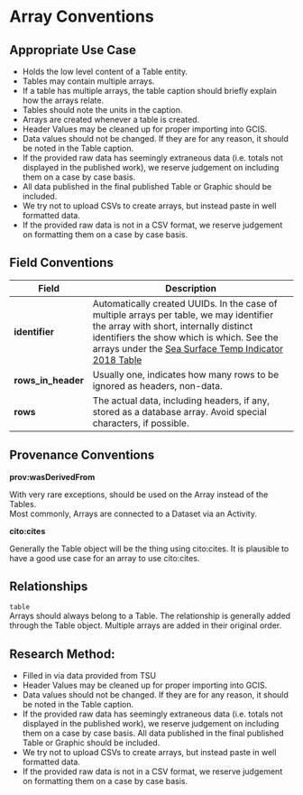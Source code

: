 # Array Conventions
## Appropriate Use Case

- Holds the low level content of a Table entity.  
- Tables may contain multiple arrays.
- If a table has multiple arrays, the table caption should briefly explain how the arrays relate.  
- Tables should note the units in the caption.
- Arrays are created whenever a table is created.
- Header Values may be cleaned up for proper importing into GCIS.  
- Data values should not be changed. If they are for any reason, it should be noted in the Table caption.  
- If the provided raw data has seemingly extraneous data (i.e. totals not displayed in the published work), we reserve judgement on including them on a case by case basis. 
- All data published in the final published Table or Graphic should be included.  
- We try not to upload CSVs to create arrays, but instead paste in well formatted data.
- If the provided raw data is not in a CSV format, we reserve judgement on formatting them on a case by case basis.

## Field Conventions

| Field | Description |
|-------|------------- | 
|**identifier**|  Automatically created UUIDs.  In the case of multiple arrays per table, we may identifier the array with short, internally distinct identifiers the show which is which.  See the arrays under the [Sea Surface Temp Indicator 2018 Table](https://data-stage.globalchange.gov/report/indicator-sea-surface-temperature-2018/table/indicator-sea-surface-temperature-2018)|
|**rows_in_header**|  Usually one, indicates how many rows to be ignored as headers, non-data.|
|**rows** | The actual data, including headers, if any, stored as a database array. Avoid special characters, if possible.|

## Provenance Conventions

**prov:wasDerivedFrom**

With very rare exceptions, should be used on the Array instead of the Tables.  
Most commonly, Arrays are connected to a Dataset via an Activity.

**cito:cites**

Generally the Table object will be the thing using cito:cites.
It is plausible to have a good use case for an array to use cito:cites.

## Relationships

`table`  
Arrays should always belong to a Table. The relationship is generally added through the Table object. Multiple arrays are added in their original order.

## Research Method:
- Filled in via data provided from TSU
- Header Values may be cleaned up for proper importing into GCIS.
- Data values should not be changed. If they are for any reason, it should be noted in the Table caption.
- If the provided raw data has seemingly extraneous data (i.e. totals not displayed in the published work), we reserve judgement on including them on a case by case basis. All data published in the final published Table or Graphic should be included.
- We try not to upload CSVs to create arrays, but instead paste in well formatted data.
- If the provided raw data is not in a CSV format, we reserve judgement on formatting them on a case by case basis.

